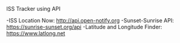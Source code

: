 ISS Tracker using API


-ISS Location Now: http://api.open-notify.org 
-Sunset-Sunrise API: https://sunrise-sunset.org/api
-Latitude and Longitude Finder: https://www.latlong.net
